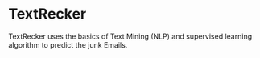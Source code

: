 # TextRecker
TextRecker uses the basics of Text Mining (NLP) and supervised learning algorithm to predict the junk Emails. 
